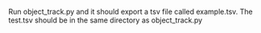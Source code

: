 Run object_track.py and it should export a tsv file called example.tsv. 
The test.tsv should be in the same directory as object_track.py
